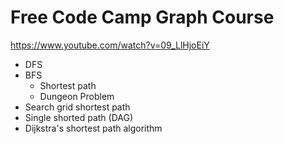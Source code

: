 # Free Code Camp Graph Course

<https://www.youtube.com/watch?v=09_LlHjoEiY>

- DFS
- BFS
  - Shortest path
  - Dungeon Problem
- Search grid shortest path
- Single shorted path (DAG)
- Dijkstra's shortest path algorithm

